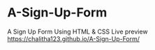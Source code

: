 # A-Sign-Up-Form
A Sign Up Form Using HTML &amp; CSS
Live preview
https://chalitha123.github.io/A-Sign-Up-Form/